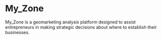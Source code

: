 # My_Zone
My_Zone is a geomarketing analysis platform designed to assist entrepreneurs in making strategic decisions about where to establish their businesses.
